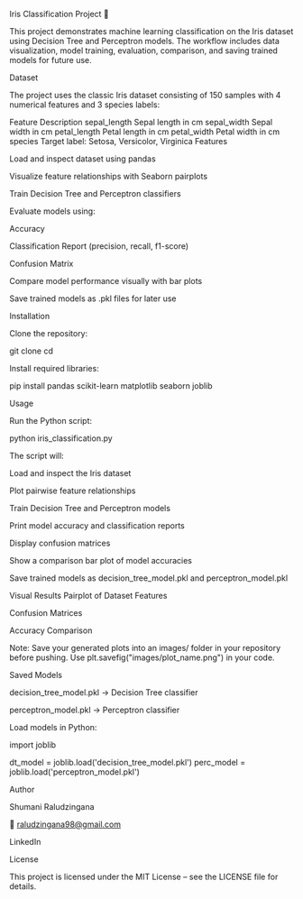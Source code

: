 Iris Classification Project 🌸

This project demonstrates machine learning classification on the Iris dataset using Decision Tree and Perceptron models. The workflow includes data visualization, model training, evaluation, comparison, and saving trained models for future use.

Dataset

The project uses the classic Iris dataset
 consisting of 150 samples with 4 numerical features and 3 species labels:

Feature	Description
sepal_length	Sepal length in cm
sepal_width	Sepal width in cm
petal_length	Petal length in cm
petal_width	Petal width in cm
species	Target label: Setosa, Versicolor, Virginica
Features

Load and inspect dataset using pandas

Visualize feature relationships with Seaborn pairplots

Train Decision Tree and Perceptron classifiers

Evaluate models using:

Accuracy

Classification Report (precision, recall, f1-score)

Confusion Matrix

Compare model performance visually with bar plots

Save trained models as .pkl files for later use

Installation

Clone the repository:

git clone <your-repo-url>
cd <your-repo-folder>


Install required libraries:

pip install pandas scikit-learn matplotlib seaborn joblib

Usage

Run the Python script:

python iris_classification.py


The script will:

Load and inspect the Iris dataset

Plot pairwise feature relationships

Train Decision Tree and Perceptron models

Print model accuracy and classification reports

Display confusion matrices

Show a comparison bar plot of model accuracies

Save trained models as decision_tree_model.pkl and perceptron_model.pkl

Visual Results
Pairplot of Dataset Features

Confusion Matrices

Accuracy Comparison

Note: Save your generated plots into an images/ folder in your repository before pushing. Use plt.savefig("images/plot_name.png") in your code.

Saved Models

decision_tree_model.pkl → Decision Tree classifier

perceptron_model.pkl → Perceptron classifier

Load models in Python:

import joblib

dt_model = joblib.load('decision_tree_model.pkl')
perc_model = joblib.load('perceptron_model.pkl')

Author

Shumani Raludzingana

📧 raludzingana98@gmail.com

LinkedIn

License

This project is licensed under the MIT License – see the LICENSE
 file for details.
